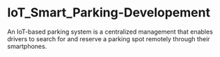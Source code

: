 # IoT_Smart_Parking-Developement
An IoT-based parking system is a centralized management that enables drivers to search for and reserve a parking spot remotely through their smartphones.
